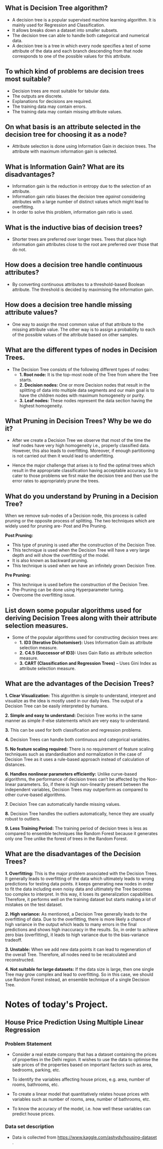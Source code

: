 





## What is Decision Tree algorithm?

- A decision tree is a popular supervised machine learning algorithm. It is mainly used for Regression and Classification. 
- It allows breaks down a dataset into smaller subsets.
- The decision tree can able to handle both categorical and numerical data.
- A decision tree is a tree in which every node specifies a test of some attribute of the data and each branch descending from that node corresponds to one of the possible values for this attribute.

## To which kind of problems are decision trees most suitable?
- Decision trees are most suitable for tabular data.
- The outputs are discrete.
- Explanations for decisions are required.
- The training data may contain errors.
- The training data may contain missing attribute values.

## On what basis is an attribute selected in the decision tree for choosing it as a node?

- Attribute selection is done using Information Gain in decision trees. The attribute with maximum information gain is selected.

## What is Information Gain? What are its disadvantages?

- Information gain is the reduction in entropy due to the selection of an attribute. 
- Information gain ratio biases the decision tree *against* considering attributes with a large number of distinct values which might lead to overfitting. 
- In order to solve this problem, information gain ratio is used.

## What is the inductive bias of decision trees?

- Shorter trees are preferred over longer trees. Trees that place high information gain attributes close to the root are preferred over those that do not.

## How does a decision tree handle continuous attributes?

- By converting continuous attributes to a threshold-based Boolean attribute. The threshold is decided by maximising the information gain.

## How does a decision tree handle missing attribute values?

- One way to assign the most common value of that attribute to the missing attribute value. The other way is to assign a probability to each of the possible values of the attribute based on other samples.

## What are the different types of nodes in Decision Trees.

- The Decision Tree consists of the following different types of nodes:
  - **1. Root node:** It is the top-most node of the Tree from where the Tree starts.
  - **2. Decision nodes:** One or more Decision nodes that result in the splitting of data into multiple data segments and our main goal is to have the children nodes with maximum homogeneity or purity.
  - **3. Leaf nodes:** These nodes represent the data section having the highest homogeneity.

##  What Pruning in Decision Trees? Why be we do it?

- After we create a Decision Tree we observe that most of the time the leaf nodes have very high homogeneity i.e., properly classified data. However, this also leads to overfitting. Moreover, if enough partitioning is not carried out then it would lead to underfitting.

- Hence the major challenge that arises is to find the optimal trees which result in the appropriate classification having acceptable accuracy. So to cater to those problems we first make the decision tree and then use the error rates to appropriately prune the trees.

## **What do you understand by Pruning in a Decision Tree?**

When we remove sub-nodes of a Decision node, this process is called pruning or the opposite process of splitting. The two techniques which are widely used for pruning are- Post and Pre Pruning.

**Post Pruning:**

- This type of pruning is used after the construction of the Decision Tree.
- This technique is used when the Decision Tree will have a very large depth and will show the overfitting of the model.
- It is also known as backward pruning.
- This technique is used when we have an infinitely grown Decision Tree.

**Pre Pruning:**

- This technique is used before the construction of the Decision Tree.
- Pre-Pruning can be done using Hyperparameter tuning.
- Overcome the overfitting issue.

## **List down some popular algorithms used for deriving Decision Trees along with their attribute selection measures.**

- Some of the popular algorithms used for constructing decision trees are:
  - **1.** **ID3 (Iterative Dichotomiser):** Uses Information Gain as attribute selection measure.
  - **2.** **C4.5 (Successor of ID3):**  Uses Gain Ratio as attribute selection measure.
  - **3. CART (Classification and Regression Trees)** – Uses Gini Index as attribute selection measure.

## What are the advantages of the Decision Trees?

**1. Clear Visualization:** This algorithm is simple to understand, interpret and visualize as the idea is mostly used in our daily lives. The output of a Decision Tree can be easily interpreted by humans.

**2. Simple and easy to understand:** Decision Tree works in the same manner as simple if-else statements which are very easy to understand.

**3.** This can be used for both classification and regression problems.

**4.** Decision Trees can handle both continuous and categorical variables.

**5. No feature scaling required:** There is no requirement of feature scaling techniques such as standardisation and normalization in the case of Decision Tree as it uses a rule-based approach instead of calculation of distances.

**6. Handles nonlinear parameters efficiently:** Unlike curve-based algorithms, the performance of decision trees can’t be affected by the Non-linear parameters. So, if there is high non-linearity present between the independent variables, Decision Trees may outperform as compared to other curve-based algorithms.

**7.** Decision Tree can automatically handle missing values.

**8.** Decision Tree handles the outliers automatically, hence they are usually robust to outliers.

**9. Less Training Period:** The training period of decision trees is less as compared to ensemble techniques like Random Forest because it generates only one Tree unlike the forest of trees in the Random Forest.

## What are the disadvantages of the Decision Trees?

**1. Overfitting:** This is the major problem associated with the Decision Trees. It generally leads to overfitting of the data which ultimately leads to wrong predictions for testing data points. it keeps generating new nodes in order to fit the data including even noisy data and ultimately the Tree becomes too complex to interpret. In this way, it loses its generalization capabilities. Therefore, it performs well on the training dataset but starts making a lot of mistakes on the test dataset.

**2. High variance:** As mentioned, a Decision Tree generally leads to the overfitting of data. Due to the overfitting, there is more likely a chance of high variance in the output which leads to many errors in the final predictions and shows high inaccuracy in the results. So, in order to achieve zero bias (overfitting), it leads to high variance due to the bias-variance tradeoff.

**3. Unstable:** When we add new data points it can lead to regeneration of the overall Tree. Therefore, all nodes need to be recalculated and reconstructed.

**4. Not suitable for large datasets:** If the data size is large, then one single Tree may grow complex and lead to overfitting. So in this case, we should use Random Forest instead, an ensemble technique of a single Decision Tree.



# Notes of today's Project.

## House Price Prediction Using Multiple Linear Regression

### Problem Statement
- Consider a real estate company that has a dataset containing the prices of properties in the Delhi region. It wishes to use the data to optimise the sale prices of the properties based on important factors such as area, bedrooms, parking, etc.

- To identify the variables affecting house prices, e.g. area, number of rooms, bathrooms, etc.

- To create a linear model that quantitatively relates house prices with variables such as number of rooms, area, number of bathrooms, etc.

- To know the accuracy of the model, i.e. how well these variables can predict house prices.

### Data set description
- Data is collected from https://www.kaggle.com/ashydv/housing-dataset .

